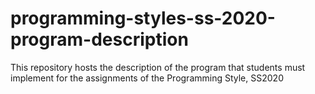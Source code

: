 # programming-styles-ss-2020-program-description
This repository hosts the description of the program that students must implement for the assignments of the Programming Style, SS2020
